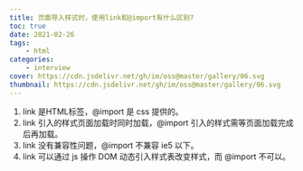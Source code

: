 ```yaml
---
title: 页面导入样式时，使用link和@import有什么区别?
toc: true
date: 2021-02-26
tags:
    - html
categories:
    - interview
cover: https://cdn.jsdelivr.net/gh/im/oss@master/gallery/06.svg
thumbnail: https://cdn.jsdelivr.net/gh/im/oss@master/gallery/06.svg
---
```


1. link 是HTML标签，@import 是 css 提供的。
2. link 引入的样式页面加载时同时加载，@import 引入的样式需等页面加载完成后再加载。
3. link 没有兼容性问题，@import 不兼容 ie5 以下。
4. link 可以通过 js 操作 DOM 动态引入样式表改变样式，而 @import 不可以。


